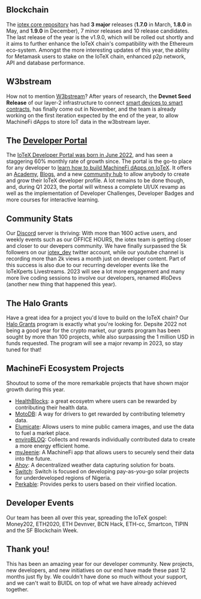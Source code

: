 ## Blockchain

The [iotex core repository](https://github.com/iotexproject/iotex-core) has had **3 major** releases (**1.7.0** in March, **1.8.0** in May, and **1.9.0** in December), 7 minor releases and 10 release candidates. The last release of the year is the v1.9.0, which will be rolled out shortly and it aims to further enhance the IoTeX chain's compatibility with the Ethereum eco-system. Amongst the more interesting updates of this year, the ability for Metamask users to stake on the IoTeX chain, enhanced p2p network, API and database performance. 

## W3bstream

How not to mention [W3bstream](https://w3bstream.com/)? After years of research, the **Devnet Seed Release** of our layer-2 infrastructure to connect [smart devices to smart contracts](https://developers.iotex.io/posts/w3bstream-devnet-seed), has finally come out in November, and the team is already working on the first iteration expected by the end of the year, to allow MachineFi dApps to store IoT data in the w3bstream layer. 

## The [Developer Portal](https://developers.iotex.io/)

The [IoTeX Developer Portal was born in June 2022](https://developers.iotex.io/posts/Here-comes-the-IoTeX-Developers-Portal), and has seen a staggering 60% monthly rate of growth since. The portal is the go-to place for any developer to [learn how to build MachineFi dApps on IoTeX](https://developers.iotex.io/posts/Deploy-a-MachineFi-Dapp). It offers an [Academy](https://developers.iotex.io/academy/all), [Blogs](https://developers.iotex.io/blog/all), and a new [community hub](https://developers.iotex.io/community-hub/all) to allow anybody to create and grow their IoTeX developer profile. A lot remains to be done though, and, during Q1 2023, the portal will witness a complete UI/UX revamp as well as the implementation of Developer Challenges, Developer Badges and more courses for interactive learning. 

## Community Stats

Our [Discord](https://discord.gg/iotex) server is thriving: With more than 1600 active users, and weekly events such as our OFFICE HOURS, the iotex team is getting closer and closer to our devepers community. We have finally surpassed the 5k followers on our [iotex_dev](https://twitter.com/iotex_dev) twitter account, while our youtube channel is recording more than 2k views a month just on developer content. Part of this success is also due to our recurring developer events like the IoTeXperts Livestreams. 2023 will see a lot more engagement and many more live coding sessions to involve our developers, renamed #IoDevs (another new thing that happened this year). 


## The Halo Grants

Have a great idea for a project you'd love to build on the IoTeX chain? Our [Halo Grants](https://docs.iotex.io/grants/halo-grants-program) program is exactly what you're looking for. Depsite 2022 not being a good year for the crypto market, our grants program has been sought by more than 100 projects, while also surpassing the 1 million USD in funds requested. The program will see a major revamp in 2023, so stay tuned for that! 

## MachineFi Ecosystem Projects

Shoutout to some of the more remarkable projects that have shown major growth during this year. 

- [HealthBlocks](https://www.healthblocks.ai/): a great ecosyetm where users can be rewarded by contributing their health data. 
- [MotoDB](https://motodb.io/): A way for drivers to get rewarded by contributing telemetry data. 
- [Elumicate](https://www.elumicate.com/): Allows users to mine public camera images, and use the data to fuel a market place. 
- [enviroBLOQ](https://envirobloq.io/): Collects and rewards individually contributed data to create a more energy efficient home.
- [myJeenie](https://myjeenie.com/):  A MachineFi app that allows users to securely send their data into the future. 
- [Ahoy](https://link3.to/ahoydao): A decentralized weather data capturing solution for boats. 
- [Switch](https://www.whynotswitch.com/): Switch is focused on developing pay-as-you-go solar projects for underdeveloped regions of Nigeria.
- [Perkable](http://perkable.m-pages.com/8Wrr7x/perkable): Provides perks to users based on their virified location.

## Developer Events

Our team has been all over this year, spreading the IoTeX gospel: Money202, ETH2020, ETH Devnver, BCN Hack, ETH-cc, Smartcon, TIPIN and the SF Blockchain Week.

## Thank you!

This has been an amazing year for our developer community. New projects, new developers, and new initiatives on our end have made these past 12 months just fly by. We couldn't have done so much without your support, and we can't wait to BUIDL on top of what we have already achieved together. 



